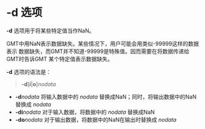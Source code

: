 # -d 选项

**-d** 选项用于将某些特定值当作NaN。

GMT中用NaN表示数据缺失。某些情况下，用户可能会用类似-99999这样的数据表示
数据缺失，而GMT并不知道-99999是特殊值。因而需要在将数据传递给GMT时告诉GMT
某个特定值表示数据缺失。

**-d** 选项的语法是：

> **-d**\[**i**|**o**\]*nodata*

- **-d***nodata* 将输入数据中的 *nodata* 替换成NaN；同时，将输出数据中的NaN
  替换成 *nodata*
- **-di***nodata* 对于输入数据，将数据中的 *nodata* 替换成NaN
- **-do***nodata* 对于输出数据，将数据中的NaN在输出时替换成 *nodata*
